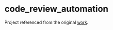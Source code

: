 # code_review_automation

Project referenced from the original [work](https://github.com/RosaliaTufano/code_review_automation).


